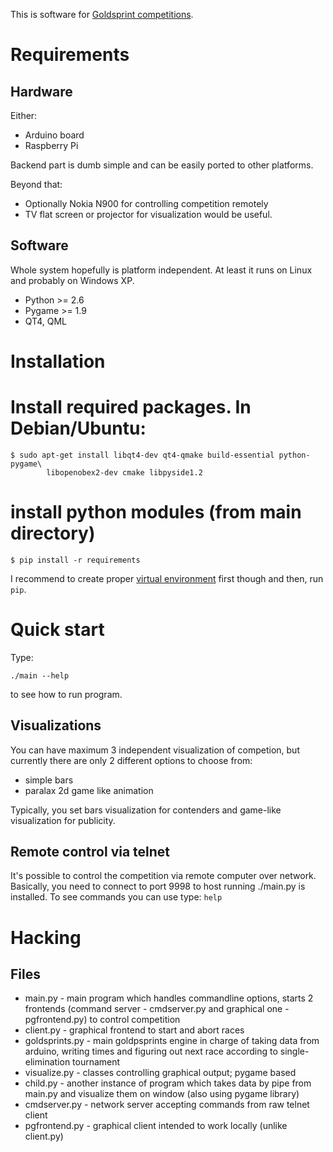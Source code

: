 This is software for [Goldsprint competitions](http://en.wikipedia.org/wiki/Goldsprint).


Requirements
============

Hardware
--------

Either:
- Arduino board
- Raspberry Pi 

Backend part is dumb simple and can be easily ported to other platforms.

Beyond that:
- Optionally Nokia N900 for controlling competition remotely
- TV flat screen or projector for visualization would be useful.


Software
--------

Whole system hopefully is platform independent. At least it runs on
Linux and probably on Windows XP.

- Python >= 2.6
- Pygame >= 1.9
- QT4, QML


Installation
============

# Install required packages. In Debian/Ubuntu:

    $ sudo apt-get install libqt4-dev qt4-qmake build-essential python-pygame\
            libopenobex2-dev cmake libpyside1.2

# install python modules (from main directory)

    $ pip install -r requirements

I recommend to create proper [virtual environment](https://virtualenv.pypa.io/en/latest/)
first though and then, run `pip`.


Quick start
===========

Type:

    ./main --help 

to see how to run program. 

Visualizations
--------------

You can have maximum 3 independent visualization of competion, but currently
there are only 2 different options to choose from:

- simple bars 
- paralax 2d game like animation

Typically, you set bars visualization for contenders and game-like visualization
for publicity.

Remote control via telnet
-------------------------

It's possible to control the competition via remote computer over
network. Basically, you need to connect to port 9998 to host running ./main.py
is installed. To see commands you can use type: `help`


Hacking
=======

Files
-----
- main.py - main program which handles commandline options,
  	    starts 2 frontends (command server - cmdserver.py and 
	    graphical one - pgfrontend.py) to control competition
- client.py - graphical frontend to start and abort races
- goldsprints.py - main goldpsprints engine in charge of taking data
  		   from arduino, writing times and figuring out next
		   race according to single-elimination tournament
- visualize.py - classes controlling graphical output; pygame based
- child.py - another instance of program which takes data by pipe from 
  	     main.py and visualize them on window (also using pygame
	     library)
- cmdserver.py - network server accepting commands from raw telnet
  	       	 client
- pgfrontend.py - graphical client intended to work locally
    (unlike client.py)
